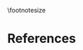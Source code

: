 \footnotesize

<!-- 
Do not edit this page.

References are automatically generated from the BibTex file (library.bib)

...which you should create using your reference manager.
-->

# References
